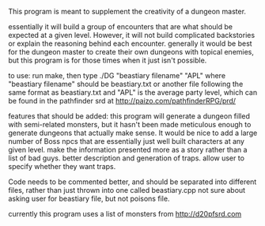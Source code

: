 This program is meant to supplement the creativity of a dungeon master.

essentially it will build a group of encounters that are what should be expected at a given level. However, it will not build complicated backstories or explain the reasoning behind each encounter. generally it would be best for the dungeon master to create their own dungeons with topical enemies, but this program is for those times when it just isn't possible.

to use:
run make, then type ./DG "beastiary filename" "APL"
where "beastiary filename" should be beastiary.txt or another file following the same format as beastiary.txt
and "APL" is the average party level, which can be found in the pathfinder srd at http://paizo.com/pathfinderRPG/prd/

features that should be added:
this program will generate a dungeon filled with semi-related monsters, but it hasn't been made meticulous enough to generate dungeons that actually make sense. 
It would be nice to add a large number of Boss npcs that are essentially just well built characters at any given level.
make the information presented more as a story rather than a list of bad guys.
better description and generation of traps.
allow user to specify whether they want traps.

Code needs to be commented better, and should be separated into different files, rather than just thrown into one called beastiary.cpp
not sure about asking user for beastiary file, but not poisons file.


currently this program uses a list of monsters from http://d20pfsrd.com
